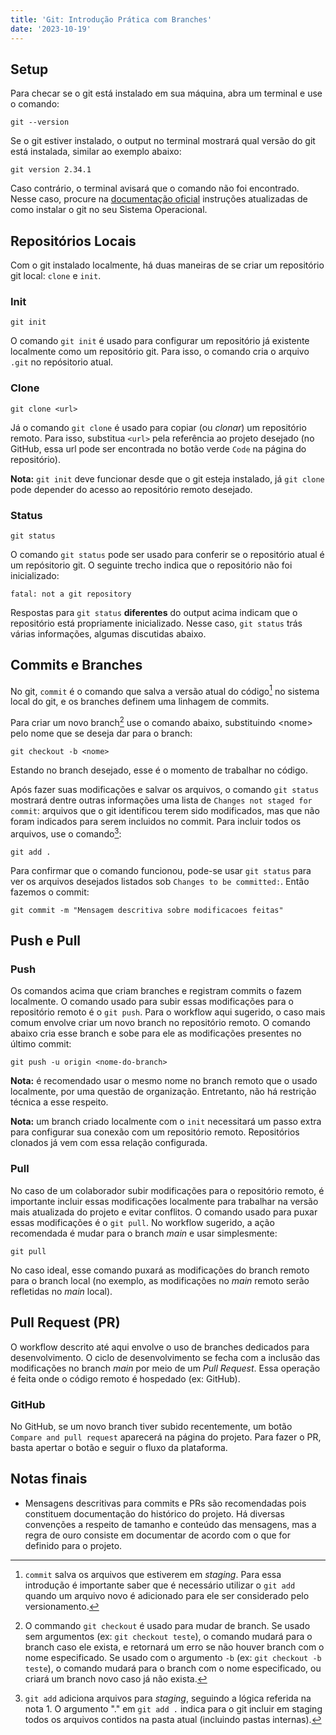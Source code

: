 ```yaml
---
title: 'Git: Introdução Prática com Branches'
date: '2023-10-19'
---
```


## Setup
Para checar se o git está instalado em sua máquina, abra um terminal e use o comando:
```
git --version
```

Se o git estiver instalado, o output no terminal mostrará qual versão do git está instalada, similar ao exemplo abaixo:
```
git version 2.34.1
```

Caso contrário, o terminal avisará que o comando não foi encontrado. Nesse caso, procure na [documentação oficial](https://git-scm.com/book/pt-br/v2/Come%C3%A7ando-Instalando-o-Git) instruções atualizadas de como instalar o git no seu Sistema Operacional.

## Repositórios Locais
Com o git instalado localmente, há duas maneiras de se criar um repositório git local: `clone` e `init`.

### Init
```
git init
```
O comando `git init` é usado para configurar um repositório já existente localmente como um repositório git. Para isso, o comando cria o arquivo `.git` no repósitorio atual.

### Clone
```
git clone <url>
```
Já o comando `git clone` é usado para copiar (ou _clonar_) um repositório remoto. Para isso, substitua `<url>` pela referência ao projeto desejado (no GitHub, essa url pode ser encontrada no botão verde `Code` na página do repositório).

**Nota:** `git init` deve funcionar desde que o git esteja instalado, já `git clone` pode depender do acesso ao repositório remoto desejado.

### Status
```
git status
```
O comando `git status` pode ser usado para conferir se o repositório atual é um repósitorio git. O seguinte trecho indica que o repositório não foi inicializado:
```
fatal: not a git repository
```
Respostas para `git status` **diferentes** do output acima indicam que o repositório está propriamente inicializado. Nesse caso, `git status` trás várias informações, algumas discutidas abaixo.

## Commits e Branches
No git, `commit` é o comando que salva a versão atual do código[^1] no sistema local do git, e os branches definem uma linhagem de commits.

Para criar um novo branch[^2] use o comando abaixo, substituindo \<nome\> pelo nome que se deseja dar para o branch:
```
git checkout -b <nome>
```

Estando no branch desejado, esse é o momento de trabalhar no código.

Após fazer suas modificações e salvar os arquivos, o comando `git status` mostrará dentre outras informações uma lista de `Changes not staged for commit`: arquivos que o git identificou terem sido modificados, mas que não foram indicados para serem incluidos no commit. Para incluir todos os arquivos, use o comando[^3]:
```
git add .
```

Para confirmar que o comando funcionou, pode-se usar `git status` para ver os arquivos desejados listados sob `Changes to be committed:`. Então fazemos o commit:
```
git commit -m "Mensagem descritiva sobre modificacoes feitas"
```

## Push e Pull
### Push
Os comandos acima que criam branches e registram commits o fazem localmente. O comando usado para subir essas modificações para o repositório remoto é o `git push`. Para o workflow aqui sugerido, o caso mais comum envolve criar um novo branch no repositório remoto. O comando abaixo cria esse branch e sobe para ele as modificações presentes no último commit:
```
git push -u origin <nome-do-branch>
```
**Nota:** é recomendado usar o mesmo nome no branch remoto que o usado localmente, por uma questão de organização. Entretanto, não há restrição técnica a esse respeito.

**Nota:** um branch criado localmente com o `init` necessitará um passo extra para configurar sua conexão com um repositório remoto. Repositórios clonados já vem com essa relação configurada.

### Pull
No caso de um colaborador subir modificações para o repositório remoto, é importante incluir essas modificações localmente para trabalhar na versão mais atualizada do projeto e evitar conflitos. O comando usado para puxar essas modificações é o `git pull`. No workflow sugerido, a ação recomendada é mudar para o branch _main_ e usar simplesmente:
```
git pull
```
No caso ideal, esse comando puxará as modificações do branch remoto para o branch local (no exemplo, as modificações no _main_ remoto serão refletidas no _main_ local).

## Pull Request (PR)
O workflow descrito até aqui envolve o uso de branches dedicados para desenvolvimento. O ciclo de desenvolvimento se fecha com a inclusão das modificações no branch _main_ por meio de um _Pull Request_. Essa operação é feita onde o código remoto é hospedado (ex: GitHub).

### GitHub
No GitHub, se um novo branch tiver subido recentemente, um botão `Compare and pull request` aparecerá na página do projeto. Para fazer o PR, basta apertar o botão e seguir o fluxo da plataforma.

## Notas finais
 - Mensagens descritivas para commits e PRs são recomendadas pois constituem documentação do histórico do projeto. Há diversas convenções a respeito de tamanho e conteúdo das mensagens, mas a regra de ouro consiste em documentar de acordo com o que for definido para o projeto.


[^1]: `commit` salva os arquivos que estiverem em _staging_. Para essa introdução é importante saber que é necessário utilizar o `git add` quando um arquivo novo é adicionado para ele ser considerado pelo versionamento.

[^2]: O commando `git checkout` é usado para mudar de branch. Se usado sem argumentos (ex: `git checkout teste`), o comando mudará para o branch caso ele exista, e retornará um erro se não houver branch com o nome especificado. Se usado com o argumento `-b` (ex: `git checkout -b teste`), o comando mudará para o branch com o nome especificado, ou criará um branch novo caso já não exista.

[^3]: `git add` adiciona arquivos para _staging_, seguindo a lógica referida na nota 1. O argumento "." em `git add .` indica para o git incluir em staging todos os arquivos contidos na pasta atual (incluindo pastas internas).
